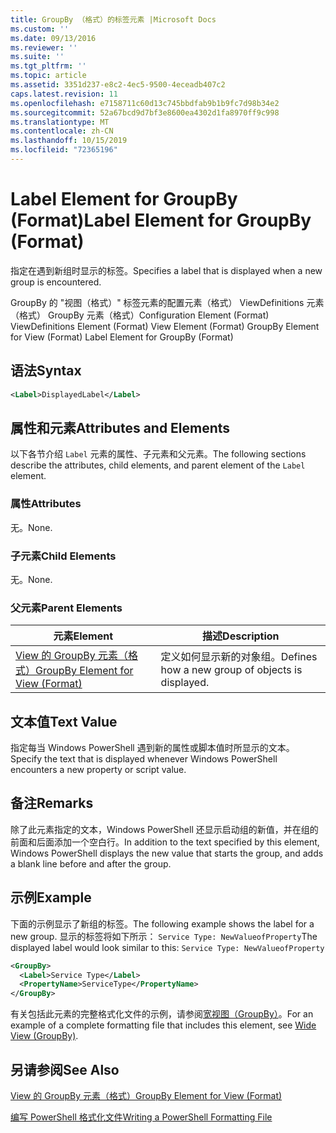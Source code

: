 ```yaml
---
title: GroupBy （格式）的标签元素 |Microsoft Docs
ms.custom: ''
ms.date: 09/13/2016
ms.reviewer: ''
ms.suite: ''
ms.tgt_pltfrm: ''
ms.topic: article
ms.assetid: 3351d237-e8c2-4ec5-9500-4eceadb407c2
caps.latest.revision: 11
ms.openlocfilehash: e7158711c60d13c745bbdfab9b1b9fc7d98b34e2
ms.sourcegitcommit: 52a67bcd9d7bf3e8600ea4302d1fa8970ff9c998
ms.translationtype: MT
ms.contentlocale: zh-CN
ms.lasthandoff: 10/15/2019
ms.locfileid: "72365196"
---
```

# <a name="label-element-for-groupby-format"></a><span data-ttu-id="40723-102">Label Element for GroupBy (Format)</span><span class="sxs-lookup"><span data-stu-id="40723-102">Label Element for GroupBy (Format)</span></span>

<span data-ttu-id="40723-103">指定在遇到新组时显示的标签。</span><span class="sxs-lookup"><span data-stu-id="40723-103">Specifies a label that is displayed when a new group is encountered.</span></span>

<span data-ttu-id="40723-104">GroupBy 的 "视图（格式）" 标签元素的配置元素（格式） ViewDefinitions 元素（格式） GroupBy 元素（格式）</span><span class="sxs-lookup"><span data-stu-id="40723-104">Configuration Element (Format) ViewDefinitions Element (Format) View Element (Format) GroupBy Element for View (Format) Label Element for GroupBy (Format)</span></span>

## <a name="syntax"></a><span data-ttu-id="40723-105">语法</span><span class="sxs-lookup"><span data-stu-id="40723-105">Syntax</span></span>

```xml
<Label>DisplayedLabel</Label>
```

## <a name="attributes-and-elements"></a><span data-ttu-id="40723-106">属性和元素</span><span class="sxs-lookup"><span data-stu-id="40723-106">Attributes and Elements</span></span>

<span data-ttu-id="40723-107">以下各节介绍 `Label` 元素的属性、子元素和父元素。</span><span class="sxs-lookup"><span data-stu-id="40723-107">The following sections describe the attributes, child elements, and parent element of the `Label` element.</span></span>

### <a name="attributes"></a><span data-ttu-id="40723-108">属性</span><span class="sxs-lookup"><span data-stu-id="40723-108">Attributes</span></span>

<span data-ttu-id="40723-109">无。</span><span class="sxs-lookup"><span data-stu-id="40723-109">None.</span></span>

### <a name="child-elements"></a><span data-ttu-id="40723-110">子元素</span><span class="sxs-lookup"><span data-stu-id="40723-110">Child Elements</span></span>

<span data-ttu-id="40723-111">无。</span><span class="sxs-lookup"><span data-stu-id="40723-111">None.</span></span>

### <a name="parent-elements"></a><span data-ttu-id="40723-112">父元素</span><span class="sxs-lookup"><span data-stu-id="40723-112">Parent Elements</span></span>

|<span data-ttu-id="40723-113">元素</span><span class="sxs-lookup"><span data-stu-id="40723-113">Element</span></span>|<span data-ttu-id="40723-114">描述</span><span class="sxs-lookup"><span data-stu-id="40723-114">Description</span></span>|
|-------------|-----------------|
|[<span data-ttu-id="40723-115">View 的 GroupBy 元素（格式）</span><span class="sxs-lookup"><span data-stu-id="40723-115">GroupBy Element for View (Format)</span></span>](./groupby-element-for-view-format.md)|<span data-ttu-id="40723-116">定义如何显示新的对象组。</span><span class="sxs-lookup"><span data-stu-id="40723-116">Defines how a new group of objects is displayed.</span></span>|

## <a name="text-value"></a><span data-ttu-id="40723-117">文本值</span><span class="sxs-lookup"><span data-stu-id="40723-117">Text Value</span></span>

<span data-ttu-id="40723-118">指定每当 Windows PowerShell 遇到新的属性或脚本值时所显示的文本。</span><span class="sxs-lookup"><span data-stu-id="40723-118">Specify the text that is displayed whenever Windows PowerShell encounters a new property or script value.</span></span>

## <a name="remarks"></a><span data-ttu-id="40723-119">备注</span><span class="sxs-lookup"><span data-stu-id="40723-119">Remarks</span></span>

<span data-ttu-id="40723-120">除了此元素指定的文本，Windows PowerShell 还显示启动组的新值，并在组的前面和后面添加一个空白行。</span><span class="sxs-lookup"><span data-stu-id="40723-120">In addition to the text specified by this element, Windows PowerShell displays the new value that starts the group, and adds a blank line before and after the group.</span></span>

## <a name="example"></a><span data-ttu-id="40723-121">示例</span><span class="sxs-lookup"><span data-stu-id="40723-121">Example</span></span>

<span data-ttu-id="40723-122">下面的示例显示了新组的标签。</span><span class="sxs-lookup"><span data-stu-id="40723-122">The following example shows the label for a new group.</span></span> <span data-ttu-id="40723-123">显示的标签将如下所示： `Service Type: NewValueofProperty`</span><span class="sxs-lookup"><span data-stu-id="40723-123">The displayed label would look similar to this: `Service Type: NewValueofProperty`</span></span>

```xml
<GroupBy>
  <Label>Service Type</Label>
  <PropertyName>ServiceType</PropertyName>
</GroupBy>

```

<span data-ttu-id="40723-124">有关包括此元素的完整格式化文件的示例，请参阅[宽视图（GroupBy）](./wide-view-groupby.md)。</span><span class="sxs-lookup"><span data-stu-id="40723-124">For an example of a complete formatting file that includes this element, see [Wide View (GroupBy)](./wide-view-groupby.md).</span></span>

## <a name="see-also"></a><span data-ttu-id="40723-125">另请参阅</span><span class="sxs-lookup"><span data-stu-id="40723-125">See Also</span></span>

[<span data-ttu-id="40723-126">View 的 GroupBy 元素（格式）</span><span class="sxs-lookup"><span data-stu-id="40723-126">GroupBy Element for View (Format)</span></span>](./groupby-element-for-view-format.md)

[<span data-ttu-id="40723-127">编写 PowerShell 格式化文件</span><span class="sxs-lookup"><span data-stu-id="40723-127">Writing a PowerShell Formatting File</span></span>](./writing-a-powershell-formatting-file.md)

